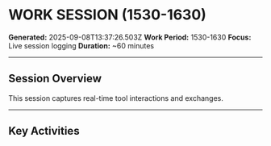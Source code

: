 # WORK SESSION (1530-1630)

**Generated:** 2025-09-08T13:37:26.503Z
**Work Period:** 1530-1630
**Focus:** Live session logging
**Duration:** ~60 minutes

---

## Session Overview

This session captures real-time tool interactions and exchanges.

---

## Key Activities

